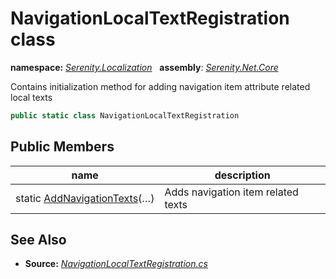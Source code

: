 # NavigationLocalTextRegistration class
**namespace:** *[Serenity.Localization](../README.md#serenity.localization-namespace)*   **assembly**: *[Serenity.Net.Core](../README.md)*

Contains initialization method for adding navigation item attribute related local texts

```csharp
public static class NavigationLocalTextRegistration
```

## Public Members

| name | description |
| --- | --- |
| static [AddNavigationTexts](NavigationLocalTextRegistration/AddNavigationTexts.md)(…) | Adds navigation item related texts |

## See Also

* **Source:** *[NavigationLocalTextRegistration.cs](https://github.com/serenity-is/Serenity/blob/master/src/Serenity.Net.Core/Localization/NavigationLocalTextRegistration.cs)*